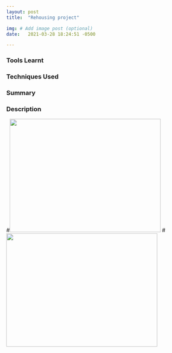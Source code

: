 ```yaml
---
layout: post
title:  "Rehousing project"

img: # Add image post (optional)
date:   2021-03-28 18:24:51 -0500

---
```


### Tools Learnt


### Techniques Used 


### Summary


### Description

#<img src = "{{site.url}}/assets/images/gradients.png" height="300" width="400" />
#<img src = "{{site.url}}/assets/img/cdf_init.png" height="300" width="400" />



